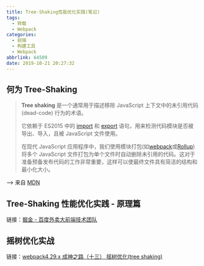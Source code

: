```yaml
---
title: Tree-Shaking性能优化实践(笔记)
tags:
  - 转载
  - Webpack
categories:
  - 前端
  - 构建工具
  - Webpack
abbrlink: 64509
date: 2019-10-21 20:27:32
---
```


## 何为 Tree-Shaking

> **Tree shaking** 是一个通常用于描述移除 JavaScript 上下文中的未引用代码(dead-code) 行为的术语。
>
> 它依赖于 ES2015 中的 [import](https://developer.mozilla.org/zh-CN/docs/Web/JavaScript/Reference/Statements/import) 和 [export](https://developer.mozilla.org/zh-CN/docs/Web/JavaScript/Reference/Statements/export) 语句，用来检测代码模块是否被导出、导入，且被 JavaScript 文件使用。
>
> 在现代 JavaScript 应用程序中，我们使用模块打包(如[webpack](https://webpack.js.org/)或[Rollup](https://github.com/rollup/rollup))将多个 JavaScript 文件打包为单个文件时自动删除未引用的代码。这对于准备预备发布代码的工作非常重要，这样可以使最终文件具有简洁的结构和最小化大小。

——> 来自 [MDN](https://developer.mozilla.org/zh-CN/docs/Glossary/Tree_shaking)

<!-- more -->

## Tree-Shaking 性能优化实践 - 原理篇

链接：[掘金 - 百度外卖大前端技术团队](https://juejin.im/post/5a4dc842518825698e7279a9)

## 摇树优化实战

链接：[webpack4.29.x 成神之路（十三） 摇树优化(tree shaking)](https://segmentfault.com/a/1190000019220154)
